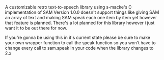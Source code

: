 A customizable retro text-to-speech library using s-macke's C implementation of SAM
Version 1.0.0 doesn't support things like giving SAM an array of text and making SAM speak each one item by item yet however that feature is planned.
There's a lot planned for this library however i just want it to be out there for now.

If you're gonna be using this in it's current state please be sure to make your own wrapper function to call the speak function so you won't have to change every call to sam.speak in your code when the library changes to 2.x

